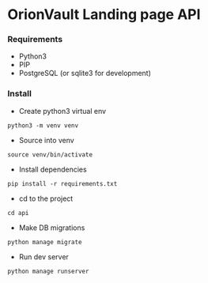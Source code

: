 # OrionVault Landing page API

### Requirements
* Python3
* PIP
* PostgreSQL (or sqlite3 for development)

### Install
* Create python3 virtual env
```
python3 -m venv venv 
```
* Source into venv
```
source venv/bin/activate
```
* Install dependencies
```
pip install -r requirements.txt
```
* cd to the project
```
cd api
```
* Make DB migrations
```
python manage migrate
```
* Run dev server
```
python manage runserver
```
